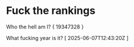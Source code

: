 # Fuck the rankings

Who the hell am I?
{ 19347328 }

What fucking year is it?
[ 2025-06-07T12:43:20Z ]
